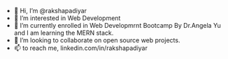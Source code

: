 - 👋 Hi, I’m @rakshapadiyar
- 👀 I’m interested in Web Development
- 🌱 I’m currently enrolled in Web Developmrnt Bootcamp By Dr.Angela Yu and I am learning the MERN stack.
- 💞️ I’m looking to collaborate on open source web projects.  
- 📫 to reach me, linkedin.com/in/rakshapadiyar

<!---
rakshapadiyar/rakshapadiyar is a ✨ special ✨ repository because its `README.md` (this file) appears on your GitHub profile.
You can click the Preview link to take a look at your changes.
--->
